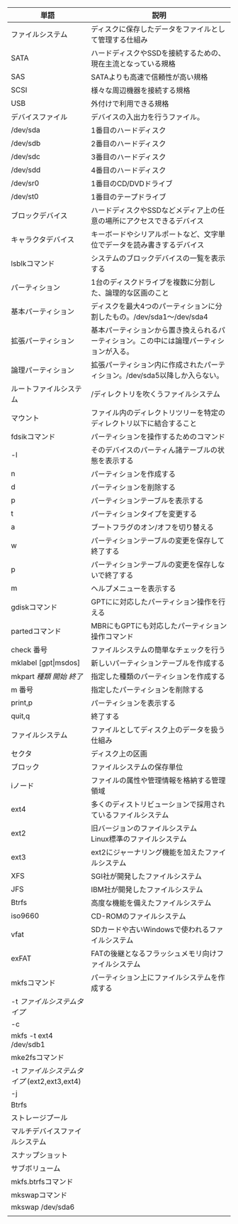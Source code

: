 
| 単語                                 | 説明                                           |
| ---------------------------------- | -------------------------------------------- |
| ファイルシステム                           | ディスクに保存したデータをファイルとして管理する仕組み                  |
| SATA                               | ハードディスクやSSDを接続するための、現在主流となっている規格             |
| SAS                                | SATAよりも高速で信頼性が高い規格                           |
| SCSI                               | 様々な周辺機器を接続する規格                               |
| USB                                | 外付けで利用できる規格                                  |
| デバイスファイル                           | デバイスの入出力を行うファイル。                             |
| /dev/sda                           | 1番目のハードディスク                                  |
| /dev/sdb                           | 2番目のハードディスク                                  |
| /dev/sdc                           | 3番目のハードディスク                                  |
| /dev/sdd                           | 4番目のハードディスク                                  |
| /dev/sr0                           | 1番目のCD/DVDドライブ                               |
| /dev/st0                           | 1番目のテープドライブ                                  |
| ブロックデバイス                           | ハードディスクやSSDなどメディア上の任意の場所にアクセスできるデバイス         |
| キャラクタデバイス                          | キーボードやシリアルポートなど、文字単位でデータを読み書きするデバイス          |
| lsblkコマンド                          | システムのブロックデバイスの一覧を表示する                        |
| パーティション                            | 1台のディスクドライブを複数に分割した、論理的な区画のこと                |
| 基本パーティション                          | ディスクを最大4つのパーティションに分割したもの。/dev/sda1〜/dev/sda4 |
| 拡張パーティション                          | 基本パーティションから置き換えられるパーティション。この中には論理パーティションが入る。 |
| 論理パーティション                          | 拡張パーティション内に作成されたパーティション。/dev/sda5以降しか入らない。   |
| ルートファイルシステム                        | /ディレクトリを吹くうファイルシステム                          |
| マウント                               | ファイル内のディレクトリツリーを特定のディレクトリ以下に結合すること           |
| fdsikコマンド                          | パーティションを操作するためのコマンド                          |
| -l                                 | そのデバイスのパーティん諸テーブルの状態を表示する                    |
| n                                  | パーティションを作成する                                 |
| d                                  | パーティションを削除する                                 |
| p                                  | パーティションテーブルを表示する                             |
| t                                  | パーティションタイプを変更する                              |
| a                                  | ブートフラグのオン/オフを切り替える                           |
| w                                  | パーティションテーブルの変更を保存して終了する                      |
| p                                  | パーティションテーブルの変更を保存しないで終了する                    |
| m                                  | ヘルプメニューを表示する                                 |
| gdiskコマンド                          | GPTにに対応したパーティション操作を行える                       |
| partedコマンド                         | MBRにもGPTにも対応したパーティション操作コマンド                  |
| check 番号                           | ファイルシステムの簡単なチェックを行う                          |
| mklabel [gpt\|msdos]               | 新しいパーティションテーブルを作成する                          |
| mkpart *種類 開始 終了*                  | 指定した種類のパーティションを作成する                          |
| m 番号                               | 指定したパーティションを削除する                             |
| print,p                            | パーティションを表示する                                 |
| quit,q                             | 終了する                                         |
| ファイルシステム                           | ファイルとしてディスク上のデータを扱う仕組み                       |
| セクタ                                | ディスク上の区画                                     |
| ブロック                               | ファイルシステムの保存単位                                |
| iノード                               | ファイルの属性や管理情報を格納する管理領域                        |
| ext4                               | 多くのディストリビューションで採用されているファイルシステム               |
| ext2                               | 旧バージョンのファイルシステム<br>Linux標準のファイルシステム          |
| ext3                               | ext2にジャーナリング機能を加えたファイルシステム                   |
| XFS                                | SGI社が開発したファイルシステム                            |
| JFS                                | IBM社が開発したファイルシステム                            |
| Btrfs                              | 高度な機能を備えたファイルシステム                            |
| iso9660                            | CD-ROMのファイルシステム                              |
| vfat                               | SDカードや古いWindowsで使われるファイルシステム                 |
| exFAT                              | FATの後継となるフラッシュメモリ向けファイルシステム                  |
| mkfsコマンド                           | パーティション上にファイルシステムを作成する                       |
| -t *ファイルシステムタイプ*                   |                                              |
| -c                                 |                                              |
| mkfs -t ext4 /dev/sdb1             |                                              |
| mke2fsコマンド                         |                                              |
| -t *ファイルシステムタイプ*  (ext2,ext3,ext4) |                                              |
| -j                                 |                                              |
| Btrfs                              |                                              |
| ストレージプール                           |                                              |
| マルチデバイスファイルシステム                    |                                              |
| スナップショット                           |                                              |
| サブボリューム                            |                                              |
| mkfs.btrfsコマンド                     |                                              |
| mkswapコマンド                         |                                              |
| mkswap /dev/sda6                   |                                              |
|                                    |                                              |






